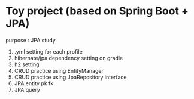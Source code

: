 Toy project (based on Spring Boot + JPA)
===
purpose : JPA study

1. .yml setting for each profile
2. hibernate/jpa dependency setting on gradle
3. h2 setting
4. CRUD practice using EntityManager
5. CRUD practice using JpaRepository interface
6. JPA entity pk fk
7. JPA query
